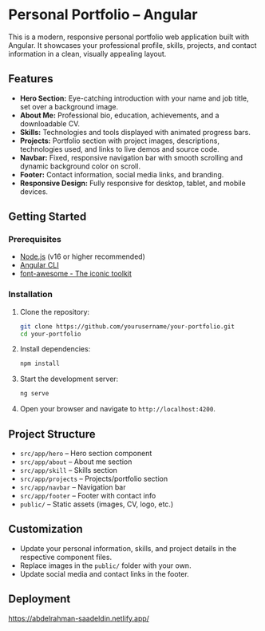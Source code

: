# Personal Portfolio – Angular

This is a modern, responsive personal portfolio web application built with Angular. It showcases your professional profile, skills, projects, and contact information in a clean, visually appealing layout.

## Features

- **Hero Section:** Eye-catching introduction with your name and job title, set over a background image.
- **About Me:** Professional bio, education, achievements, and a downloadable CV.
- **Skills:** Technologies and tools displayed with animated progress bars.
- **Projects:** Portfolio section with project images, descriptions, technologies used, and links to live demos and source code.
- **Navbar:** Fixed, responsive navigation bar with smooth scrolling and dynamic background color on scroll.
- **Footer:** Contact information, social media links, and branding.
- **Responsive Design:** Fully responsive for desktop, tablet, and mobile devices.

## Getting Started

### Prerequisites
- [Node.js](https://nodejs.org/) (v16 or higher recommended)
- [Angular CLI](https://angular.io/cli)
- [font-awesome - The iconic toolkit](https://cdnjs.cloudflare.com/ajax/libs/font-awesome/6.7.2/css/all.min.css)

### Installation
1. Clone the repository:
   ```sh
   git clone https://github.com/yourusername/your-portfolio.git
   cd your-portfolio
   ```
2. Install dependencies:
   ```sh
   npm install
   ```
3. Start the development server:
   ```sh
   ng serve
   ```
4. Open your browser and navigate to `http://localhost:4200`.

## Project Structure

- `src/app/hero` – Hero section component
- `src/app/about` – About me section
- `src/app/skill` – Skills section
- `src/app/projects` – Projects/portfolio section
- `src/app/navbar` – Navigation bar
- `src/app/footer` – Footer with contact info
- `public/` – Static assets (images, CV, logo, etc.)

## Customization
- Update your personal information, skills, and project details in the respective component files.
- Replace images in the `public/` folder with your own.
- Update social media and contact links in the footer.

## Deployment
https://abdelrahman-saadeldin.netlify.app/
